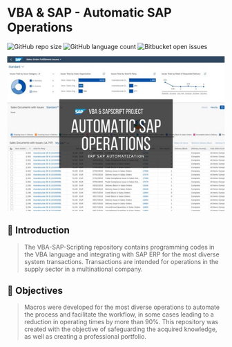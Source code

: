 # VBA & SAP - Automatic SAP Operations

<!---Esses são exemplos. Veja https://shields.io para outras pessoas ou para personalizar este conjunto de escudos. Você pode querer incluir dependências, status do projeto e informações de licença aqui--->

![GitHub repo size](https://img.shields.io/badge/REPO%20SIZE-7200%20kb-green)
![GitHub language count](https://img.shields.io/badge/LANGUAGES-2-green)
![Bitbucket open issues](https://img.shields.io/bitbucket/issues/iuricode/README-template?style=for-the-badge)

<img src="project-image.jpg" alt=" ">

## 🚀 Introduction

> The VBA-SAP-Scripting repository contains programming codes in the VBA language and integrating with SAP ERP for the most diverse system transactions. Transactions are intended for operations in the supply sector in a multinational company.

## 🚀 Objectives

> Macros were developed for the most diverse operations to automate the process and facilitate the workflow, in some cases leading to a reduction in operating times by more than 90%. This repository was created with the objective of safeguarding the acquired knowledge, as well as creating a professional portfolio.
